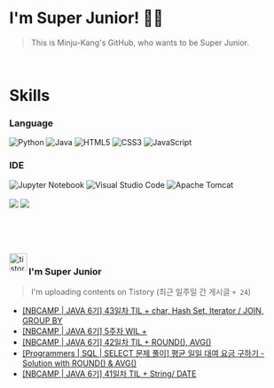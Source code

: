 
# I'm Super Junior! 🐱‍🏍
  > This is Minju-Kang's GitHub, who wants to be Super Junior.

<br>

<h1>Skills</h1>
<h3>Language</h3>
<div sytle="display:inline;">
<img alt="Python" src="https://img.shields.io/badge/Python-3776AB?style=flat-square&logo=Python&logoColor=white"/>
<img alt="Java" src="https://img.shields.io/badge/JAVA-007396?style=flat-square&logo=Java&logoColor=white"/>
<img alt="HTML5" src="https://img.shields.io/badge/HTML5-E34F26?style=flat-square&logo=HTML5&logoColor=white"/>
<img alt="CSS3" src="https://img.shields.io/badge/CSS3-1572B6?style=flat-square&logo=CSS3&logoColor=white"/>
<img alt="JavaScript" src="https://img.shields.io/badge/JavaScript-F7DF1E?style=flat-square&logo=JavaScript&logoColor=black"/>
</div>
<h3>IDE</h3>
<div sytle="display:inline;">
<img alt="Jupyter Notebook" src="https://img.shields.io/badge/Jupyter-F37626?style=flat-square&logo=Jupyter&logoColor=white"/>
<img alt="Visual Studio Code" src="https://img.shields.io/badge/Visual Studio Code-007ACC?style=flat-square&logo=Visual Studio Code&logoColor=white"/>
<img alt="Apache Tomcat" src="https://img.shields.io/badge/Apache Tomcat-F8DC75?style=flat-square&logo=Apache Tomcat&logoColor=black"/>
</div>
<br>

<img src="https://github-readme-stats.vercel.app/api/top-langs/?username=minjukang727" >
<img src="https://github-readme-stats.vercel.app/api?username=MinjuKang727&show_icons=true&theme=radical">

<br><br>


<br>

<img src="https://github.com/MinjuKang727/MinjuKang727/assets/108849480/0ac49170-7c8c-4c99-b0e5-86c414fc591c" alt="tistory-icon_IamSuperJunior" width="32px" align="left">

###  I'm Super Junior
  > I'm uploading contents on Tistory  (최근 일주일 간 게시글 `+ 24`)  

- <a href="https://ajtwltsk.tistory.com/245"> [NBCAMP | JAVA 6기] 43일차 TIL + char, Hash Set, Iterator / JOIN, GROUP BY </a><br>  
- <a href="https://ajtwltsk.tistory.com/244"> [NBCAMP | JAVA 6기] 5주차 WIL + </a><br>  
- <a href="https://ajtwltsk.tistory.com/243"> [NBCAMP | JAVA 6기] 42일차 TIL + ROUND(), AVG() </a><br>  
- <a href="https://ajtwltsk.tistory.com/242"> [Programmers | SQL | SELECT 문제 풀이] 평균 일일 대여 요금 구하기 - Solution with ROUND() &amp; AVG() </a><br>  
- <a href="https://ajtwltsk.tistory.com/241"> [NBCAMP | JAVA 6기] 41일차 TIL + String/ DATE </a><br>  

